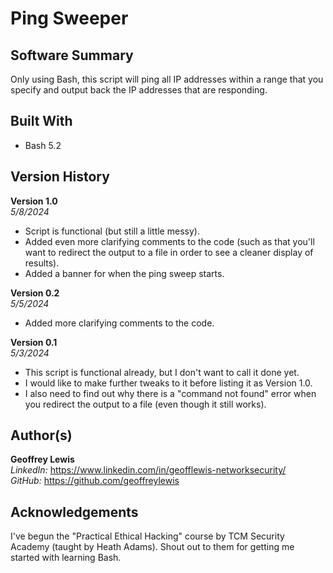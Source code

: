 # Ping Sweeper

## Software Summary

Only using Bash, this script will ping all IP addresses within a range that you specify and output back the IP addresses that are responding.

## Built With

* Bash 5.2

## Version History 

**Version 1.0**  
*5/8/2024*  
* Script is functional (but still a little messy).
* Added even more clarifying comments to the code (such as that you'll want to redirect the output to a file in order to see a cleaner display of results).
* Added a banner for when the ping sweep starts.

**Version 0.2**  
*5/5/2024*  
* Added more clarifying comments to the code.

**Version 0.1**  
*5/3/2024*  
* This script is functional already, but I don't want to call it done yet.
* I would like to make further tweaks to it before listing it as Version 1.0.
* I also need to find out why there is a "command not found" error when you redirect the output to a file (even though it still works).

## Author(s)

**Geoffrey Lewis**    
*LinkedIn:* https://www.linkedin.com/in/geofflewis-networksecurity/  
*GitHub:* https://github.com/geoffreylewis

## Acknowledgements

I've begun the "Practical Ethical Hacking" course by TCM Security Academy (taught by Heath Adams).  Shout out to them for getting me started with learning Bash.
